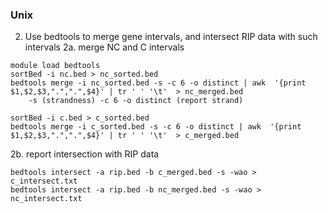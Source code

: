 ### Unix

2. Use bedtools to merge gene intervals, and intersect RIP data with such intervals
2a. merge NC and C intervals
```
module load bedtools
sortBed -i nc.bed > nc_sorted.bed
bedtools merge -i nc_sorted.bed -s -c 6 -o distinct | awk  '{print $1,$2,$3,".",".",$4}' | tr ' ' '\t'  > nc_merged.bed
	-s (strandness) -c 6 -o distinct (report strand)

sortBed -i c.bed > c_sorted.bed
bedtools merge -i c_sorted.bed -s -c 6 -o distinct | awk  '{print $1,$2,$3,".",".",$4}' | tr ' ' '\t'  > c_merged.bed
```

2b. report intersection with RIP data
```
bedtools intersect -a rip.bed -b c_merged.bed -s -wao > c_intersect.txt
bedtools intersect -a rip.bed -b nc_merged.bed -s -wao > nc_intersect.txt
```
